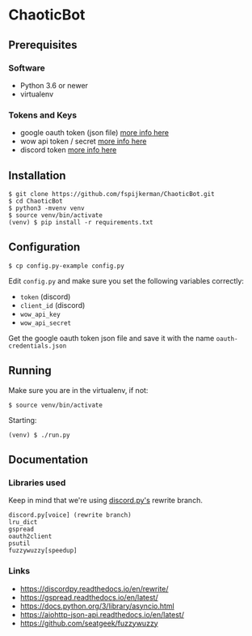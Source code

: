 # ChaoticBot

## Prerequisites

### Software
* Python 3.6 or newer
* virtualenv
### Tokens and Keys
* google oauth token (json file) [more info here](http://gspread.readthedocs.io/en/latest/oauth2.html)
* wow api token / secret [more info here](https://dev.battle.net/member/register)
* discord token [more info here](https://discordpy.readthedocs.io/en/rewrite/discord.html)

## Installation

```
$ git clone https://github.com/fspijkerman/ChaoticBot.git
$ cd ChaoticBot
$ python3 -mvenv venv
$ source venv/bin/activate
(venv) $ pip install -r requirements.txt
```

## Configuration

```
$ cp config.py-example config.py
```
Edit `config.py` and make sure you set the following variables correctly:

* `token` (discord)
* `client_id` (discord)
* `wow_api_key`
* `wow_api_secret`

Get the google oauth token json file and save it with the name `oauth-credentials.json`

## Running

Make sure you are in the virtualenv, if not:
```
$ source venv/bin/activate
```

Starting:
```
(venv) $ ./run.py
```

## Documentation

### Libraries used

Keep in mind that we're using [discord.py's](https://github.com/Rapptz/discord.py/tree/rewrite) rewrite branch.

```
discord.py[voice] (rewrite branch)
lru_dict
gspread
oauth2client
psutil
fuzzywuzzy[speedup]
```

### Links
* https://discordpy.readthedocs.io/en/rewrite/
* https://gspread.readthedocs.io/en/latest/
* https://docs.python.org/3/library/asyncio.html
* https://aiohttp-json-api.readthedocs.io/en/latest/
* https://github.com/seatgeek/fuzzywuzzy

